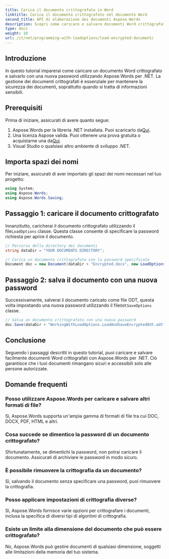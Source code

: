 ```yaml
---
title: Carica il documento crittografato in Word
linktitle: Carica il documento crittografato nel documento Word
second_title: API di elaborazione dei documenti Aspose.Words
description: Scopri come caricare e salvare documenti Word crittografati utilizzando Aspose.Words per .NET. Proteggi facilmente i tuoi documenti con nuove password. Guida passo passo inclusa.
type: docs
weight: 10
url: /it/net/programming-with-loadoptions/load-encrypted-document/
---
```

## Introduzione

In questo tutorial imparerai come caricare un documento Word crittografato e salvarlo con una nuova password utilizzando Aspose.Words per .NET. La gestione dei documenti crittografati è essenziale per mantenere la sicurezza dei documenti, soprattutto quando si tratta di informazioni sensibili.

## Prerequisiti

Prima di iniziare, assicurati di avere quanto segue:

1.  Aspose.Words per la libreria .NET installata. Puoi scaricarlo da[Qui](https://downloads.aspose.com/words/net).
2.  Una licenza Aspose valida. Puoi ottenere una prova gratuita o acquistarne una da[Qui](https://purchase.aspose.com/buy).
3. Visual Studio o qualsiasi altro ambiente di sviluppo .NET.

## Importa spazi dei nomi

Per iniziare, assicurati di aver importato gli spazi dei nomi necessari nel tuo progetto:

```csharp
using System;
using Aspose.Words;
using Aspose.Words.Saving;
```

## Passaggio 1: caricare il documento crittografato

 Innanzitutto, caricherai il documento crittografato utilizzando il file`LoadOptions` classe. Questa classe consente di specificare la password richiesta per aprire il documento.

```csharp
// Percorso della directory dei documenti
string dataDir = "YOUR DOCUMENTS DIRECTORY";

// Carica un documento crittografato con la password specificata
Document doc = new Document(dataDir + "Encrypted.docx", new LoadOptions("password"));
```

## Passaggio 2: salva il documento con una nuova password

 Successivamente, salverai il documento caricato come file ODT, questa volta impostando una nuova password utilizzando il file`OdtSaveOptions` classe.

```csharp
// Salva un documento crittografato con una nuova password
doc.Save(dataDir + "WorkingWithLoadOptions.LoadAndSaveEncryptedOdt.odt", new OdtSaveOptions("newpassword"));
```

## Conclusione

Seguendo i passaggi descritti in questo tutorial, puoi caricare e salvare facilmente documenti Word crittografati con Aspose.Words per .NET. Ciò garantisce che i tuoi documenti rimangano sicuri e accessibili solo alle persone autorizzate.

## Domande frequenti

### Posso utilizzare Aspose.Words per caricare e salvare altri formati di file?
Sì, Aspose.Words supporta un'ampia gamma di formati di file tra cui DOC, DOCX, PDF, HTML e altri.

### Cosa succede se dimentico la password di un documento crittografato?
Sfortunatamente, se dimentichi la password, non potrai caricare il documento. Assicurati di archiviare le password in modo sicuro.

### È possibile rimuovere la crittografia da un documento?
Sì, salvando il documento senza specificare una password, puoi rimuovere la crittografia.

### Posso applicare impostazioni di crittografia diverse?
Sì, Aspose.Words fornisce varie opzioni per crittografare i documenti, inclusa la specifica di diversi tipi di algoritmi di crittografia.

### Esiste un limite alla dimensione del documento che può essere crittografato?
No, Aspose.Words può gestire documenti di qualsiasi dimensione, soggetti alle limitazioni della memoria del tuo sistema.
